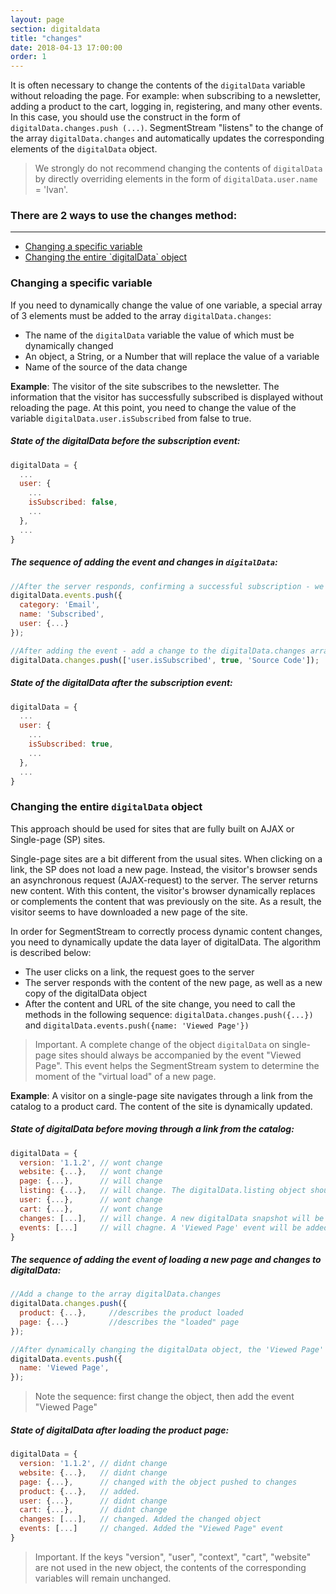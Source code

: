```yaml
---
layout: page
section: digitaldata
title: "changes"
date: 2018-04-13 17:00:00
order: 1
---
```


It is often necessary to change the contents of the `digitalData` variable without reloading the page.
For example: when subscribing to a newsletter, adding a product to the cart, logging in, registering, and many other events. In this case, you should use the construct in the form of `digitalData.changes.push (...)`. SegmentStream "listens" to the change of the array `digitalData.changes` and automatically updates the corresponding elements of the `digitalData` object.

> We strongly do not recommend changing the contents of `digitalData` by directly overriding elements in the form of `digitalData.user.name` = 'Ivan'.

### There are 2 ways to use the changes method:
------
<ul class="page-navigation">
  <li><a href="#0">Changing a specific variable</a></li>
  <li><a href="#1">Changing the entire `digitalData` object</a></li>
</ul>

### <a name="0"></a>Changing a specific variable
If you need to dynamically change the value of one variable, a special array of 3 elements must be added to the array `digitalData.changes`:
 - The name of the `digitalData` variable the value of which must be dynamically changed
 - An object, a String, or a Number that will replace the value of a variable
 - Name of the source of the data change

**Example**: The visitor of the site subscribes to the newsletter. The information that the visitor has successfully subscribed is displayed without reloading the page. At this point, you need to change the value of the variable `digitalData.user.isSubscribed` from false to true.

##### State of the digitalData before the subscription event:
```javascript
digitalData = {
  ...
  user: {
    ...
    isSubscribed: false,
    ...
  },
  ...
}
```

##### The sequence of adding the event and changes in `digitalData`:
```javascript
//After the server responds, confirming a successful subscription - we add the event to the array digitalData.events
digitalData.events.push({
  category: 'Email',
  name: 'Subscribed',
  user: {...}
});

//After adding the event - add a change to the digitalData.changes array
digitalData.changes.push(['user.isSubscribed', true, 'Source Code']);
```


##### State of the digitalData after the subscription event:
```javascript
digitalData = {
  ...
  user: {
    ...
    isSubscribed: true,
    ...
  },
  ...
}
```

### <a name="1"></a>Changing the entire `digitalData` object
This approach should be used for sites that are fully built on AJAX or Single-page (SP) sites.

Single-page sites are a bit different from the usual sites. When clicking on a link, the SP does not load a new page. Instead, the visitor's browser sends an asynchronous request (AJAX-request) to the server. The server returns new content. With this content, the visitor's browser dynamically replaces or complements the content that was previously on the site. As a result, the visitor seems to have downloaded a new page of the site.

In order for SegmentStream to correctly process dynamic content changes, you need to dynamically update the data layer of digitalData. The algorithm is described below:

- The user clicks on a link, the request goes to the server
- The server responds with the content of the new page, as well as a new copy of the digitalData object
- After the content and URL of the site change, you need to call the methods in the following sequence: `digitalData.changes.push({...})` and `digitalData.events.push({name: 'Viewed Page'})`

> Important. A complete change of the object `digitalData` on single-page sites should always be accompanied by the event "Viewed Page". This event helps the SegmentStream system to determine the moment of the "virtual load" of a new page.

**Example**: A visitor on a single-page site navigates through a link from the catalog to a product card. The content of the site is dynamically updated.

##### State of digitalData before moving through a link from the catalog:
```javascript
digitalData = {
  version: '1.1.2', // wont change
  website: {...},   // wont change
  page: {...},      // will change
  listing: {...},   // will change. The digitalData.listing object should not be present on the product page
  user: {...},      // wont change
  cart: {...},      // wont change
  changes: [...],   // will change. A new digitalData snapshot will be added to the array
  events: [...]     // will chagne. A 'Viewed Page' event will be added to the array
}
```

##### The sequence of adding the event of loading a new page and changes to digitalData:
```javascript
//Add a change to the array digitalData.changes
digitalData.changes.push({
  product: {...},     //describes the product loaded
  page: {...}         //describes the "loaded" page
});

//After dynamically changing the digitalData object, the 'Viewed Page' event must be added
digitalData.events.push({
  name: 'Viewed Page',
});
```
> Note the sequence: first change the object, then add the event "Viewed Page"

##### State of digitalData after loading the product page:
```javascript
digitalData = {
  version: '1.1.2', // didnt change
  website: {...},   // didnt change
  page: {...},      // changed with the object pushed to changes
  product: {...},   // added.
  user: {...},      // didnt change
  cart: {...},      // didnt change
  changes: [...],   // changed. Added the changed object
  events: [...]     // changed. Added the "Viewed Page" event
}
```

> Important. If the keys "version", "user", "context", "cart", "website" are not used in the new object, the contents of the corresponding variables will remain unchanged.
